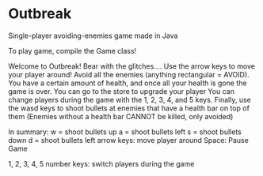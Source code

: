 # Outbreak

Single-player avoiding-enemies game made in Java

To play game, compile the Game class!

Welcome to Outbreak! Bear with the glitches.... Use the arrow keys to move your player around! Avoid all the enemies (anything rectangular = AVOID). You have a certain amount of health, and once all your health is gone the game is over. You can go to the store to upgrade your player You can change players during the game with the 1, 2, 3, 4, and 5 keys. Finally, use the wasd keys to shoot bullets at enemies that have a health bar on top of them (Enemies without a health bar CANNOT be killed, only avoided)

In summary: w = shoot bullets up a = shoot bullets left s = shoot bullets down d = shoot bullets left arrow keys: move player around Space: Pause Game

1, 2, 3, 4, 5 number keys: switch players during the game
